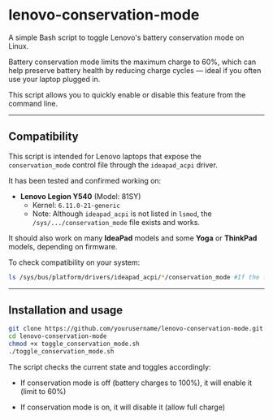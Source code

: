 # lenovo-conservation-mode

A simple Bash script to toggle Lenovo's battery conservation mode on Linux.

Battery conservation mode limits the maximum charge to 60%, which can help preserve battery health by reducing charge cycles — ideal if you often use your laptop plugged in.

This script allows you to quickly enable or disable this feature from the command line.

---

## Compatibility

This script is intended for Lenovo laptops that expose the `conservation_mode` control file through the `ideapad_acpi` driver.

It has been tested and confirmed working on:

- **Lenovo Legion Y540** (Model: 81SY)
  - Kernel: `6.11.0-21-generic`
  - Note: Although `ideapad_acpi` is not listed in `lsmod`, the `/sys/.../conservation_mode` file exists and works.

It should also work on many **IdeaPad** models and some **Yoga** or **ThinkPad** models, depending on firmware.

To check compatibility on your system:

```bash
ls /sys/bus/platform/drivers/ideapad_acpi/*/conservation_mode #If the file exists, your system is compatible.
```
---
## Installation and usage

```bash
git clone https://github.com/yourusername/lenovo-conservation-mode.git
cd lenovo-conservation-mode
chmod +x toggle_conservation_mode.sh
./toggle_conservation_mode.sh
```

The script checks the current state and toggles accordingly:

- If conservation mode is off (battery charges to 100%), it will enable it (limit to 60%)

- If conservation mode is on, it will disable it (allow full charge)
